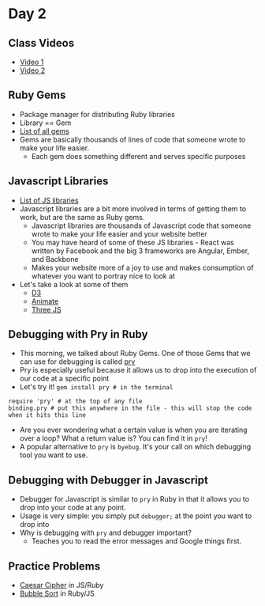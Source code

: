 Day 2
=====================
Class Videos
------------
* [Video 1](https://vimeo.com/220479306)
* [Video 2](https://vimeo.com/220492567)


Ruby Gems
--------------
* Package manager for distributing Ruby libraries
* Library == Gem
* [List of all gems](https://rubygems.org/gems)
* Gems are basically thousands of lines of code that someone wrote to make your life easier.
	* Each gem does something different and serves specific purposes

Javascript Libraries
-------------------------
* [List of JS libraries](https://www.javascripting.com/)
* Javascript libraries are a bit more involved in terms of getting them to work, but are the same as Ruby gems.
	* Javascript libraries are thousands of Javascript code that someone wrote to make your life easier and your website better
	* You may have heard of some of these JS libraries - React was written by Facebook and the big 3 frameworks are Angular, Ember, and Backbone
	* Makes your website more of a joy to use and makes consumption of whatever you want to portray nice to look at
* Let's take a look at some of them
	* [D3](https://d3js.org/)
	* [Animate](https://daneden.github.io/animate.css/)
	* [Three JS](https://threejs.org/examples/)

Debugging with Pry in Ruby
-------------------------------
* This morning, we talked about Ruby Gems. One of those Gems that we can use for debugging is called [pry](https://rubygems.org/gems/pry/versions/0.10.3)
* Pry is especially useful because it allows us to drop into the execution of our code at a specific point
* Let's try it!
`gem install pry # in the terminal`
```
require 'pry' # at the top of any file
binding.pry # put this anywhere in the file - this will stop the code when it hits this line
```
* Are you ever wondering what a certain value is when you are iterating over a loop? What a return value is? You can find it in `pry`!
* A popular alternative to `pry` is `byebug`. It's your call on which debugging tool you want to use.

Debugging with Debugger in Javascript
------------------------------------------
* Debugger for Javascript is similar to `pry` in Ruby in that it allows you to drop into your code at any point.
* Usage is very simple: you simply put `debugger;` at the point you want to drop into
* Why is debugging with `pry` and debugger important?
	* Teaches you to read the error messages and Google things first.

Practice Problems
----------------------
* [Caesar Cipher](https://github.com/CodePlatoon/caesar-cipher) in JS/Ruby
* [Bubble Sort](https://github.com/CodePlatoon/bubble-sort) in Ruby/JS
